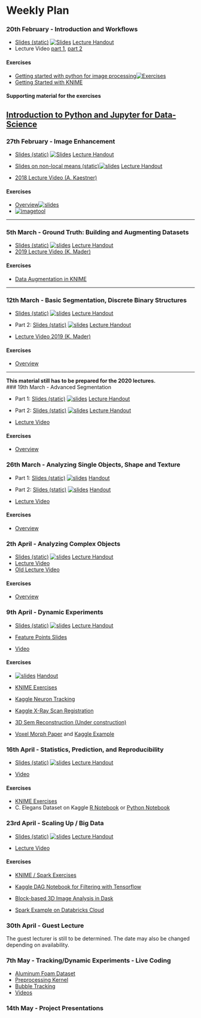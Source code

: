 # Weekly Plan

### 20th February - Introduction and Workflows
- [Slides (static)](http://nbviewer.jupyter.org/format/slides/github/imaginglectures/Quantitative-Big-Imaging-2020/blob/master/Lectures/01-Introduction.ipynb) [![Slides](https://img.shields.io/badge/interactive-slides-green.svg)](http://mybinder.org/v2/gh/imaginglectures/quantitative-big-imaging-2020/master?filepath=Lectures/01-Introduction.ipynb) [Lecture Handout](http://nbviewer.jupyter.org/github/imaginglectures/Quantitative-Big-Imaging-2020/blob/master/Lectures/01-Introduction.ipynb)
- Lecture Video [part 1](https://youtu.be/J8kzUU7gUTM), [part 2](https://youtu.be/XO02aFf5tNo)


#### Exercises
- [Getting started with python for image processing](http://github.com/imaginglectures/Quantitative-Big-Imaging-2020/blob/master/Exercises/01-Images)[![Exercises](https://img.shields.io/badge/Interactive-Exercises-green.svg)](http://mybinder.org/v2/gh/imaginglectures/quantitative-big-imaging-2020/master?filepath=Exercises/01-Images/Assignment_01_Images.ipynb) 
- [Getting Started with KNIME](../Exercises/01-Description.md)
#### Supporting material for the exercises

[Introduction to Python and Jupyter for Data-Science](https://github.com/jakevdp/PythonDataScienceHandbook)
---

### 27th February - Image Enhancement 
- [Slides (static)](https://nbviewer.jupyter.org/format/slides/github/ImagingLectures/Quantitative-Big-Imaging-2020/blob/master/Lectures/02-ImageEnhancement.ipynb) [![Slides](https://img.shields.io/badge/interactive-slides-green.svg)](http://mybinder.org/v2/gh/imaginglectures/quantitative-big-imaging-2020/master?filepath=Lectures/02-ImageEnhancement.ipynb) [Lecture Handout](https://nbviewer.jupyter.org/github/ImagingLectures/Quantitative-Big-Imaging-2020/blob/master/Lectures/02-ImageEnhancement.ipynb)

- [Slides on non-local means (static)](https://nbviewer.jupyter.org/format/slides/github/ImagingLectures/Quantitative-Big-Imaging-2020/blob/master/Exercises/02-ImageEnhancement/02-NonLocalMeansStudy.ipynb)[![slides](https://img.shields.io/badge/interactive-slides-green.svg)](http://mybinder.org/v2/gh/imaginglectures/quantitative-big-imaging-2020/master?filepath=Exercises/02-ImageEnhancement/02-NonLocalMeansStudy.ipynb) [Lecture Handout](https://nbviewer.jupyter.org/github/ImagingLectures/Quantitative-Big-Imaging-2020/blob/master/Exercises/02-ImageEnhancement/02-NonLocalMeansStudy.ipynb)
- [2018 Lecture Video (A. Kaestner)](https://www.youtube.com/watch?v=NlHRzgdw0p0&list=PLTWuXgjdOrnnHVDj_xgpUfbnlPmvW_33M&index=3)

#### Exercises
- [Overview](https://nbviewer.jupyter.org/github/ImagingLectures/Quantitative-Big-Imaging-2020/blob/master/Exercises/02-ImageEnhancement/Exercises1-3.ipynb)[![slides](https://img.shields.io/badge/Interactive-Exercises-green.svg)](http://mybinder.org/v2/gh/imaginglectures/quantitative-big-imaging-2020/master?filepath=Exercises/02-ImageEnhancement/Exercises1-3.ipynb)
- [![imagetool](https://img.shields.io/badge/launch-image_enhancement_tool-yellow.svg)](http://mybinder.org/v2/gh/imaginglectures/quantitative-big-imaging-2020/master?urlpath=%2Fapps%2FExercises%2FImageEnhancementPlayground.ipynb)

---
### 5th March - Ground Truth: Building and Augmenting Datasets

- [Slides (static)](https://nbviewer.jupyter.org/format/slides/github/ImagingLectures/Quantitative-Big-Imaging-2020/blob/master/Lectures/03-Datasets.ipynb) [![slides](https://img.shields.io/badge/interactive-slides-green.svg)](http://mybinder.org/v2/gh/imaginglectures/quantitative-big-imaging-2020/master?filepath=Lectures/02-Datasets.ipynb) [Lecture Handout](https://nbviewer.jupyter.org/github/ImagingLectures/Quantitative-Big-Imaging-2020/blob/master/Lectures/03-Datasets.ipynb)
- [2019 Lecture Video (K. Mader)](https://www.youtube.com/watch?v=TNZWUU84DLg&list=PLTWuXgjdOrnmXVVQG5DRkVeOIGOcTmCIw&index=4)

#### Exercises

- [Data Augmentation in KNIME](../Exercises/02-augmentation/LungNodules.knar)

---

### 12th March - Basic Segmentation, Discrete Binary Structures

- [Slides (static)](http://nbviewer.jupyter.org/format/slides/github/imaginglectures/Quantitative-Big-Imaging-2020/blob/master/Lectures/04-BasicSegmentation.ipynb) [![slides](https://img.shields.io/badge/interactive-slides-green.svg)](http://mybinder.org/v2/gh/imaginglectures/quantitative-big-imaging-2020/master?filepath=Lectures/04-BasicSegmentation.ipynb) [Lecture Handout](http://nbviewer.jupyter.org/github/imaginglectures/Quantitative-Big-Imaging-2020/blob/master/Lectures/04-BasicSegmentation.ipynb)
 - Part 2: [Slides (static)](http://nbviewer.jupyter.org/format/slides/github/imaginglectures/Quantitative-Big-Imaging-2020/blob/master/Lectures/04-BasicSegmentation_Part2.ipynb) [![slides](https://img.shields.io/badge/interactive-slides-green.svg)](http://mybinder.org/v2/gh/imaginglectures/quantitative-big-imaging-2020/master?filepath=Lectures/04-BasicSegmentation_Part2.ipynb) [Lecture Handout](http://nbviewer.jupyter.org/github/imaginglectures/Quantitative-Big-Imaging-2020/blob/master/Lectures/04-BasicSegmentation_Part2.ipynb)

 - [Lecture Video 2019 (K. Mader)](https://www.youtube.com/watch?v=LFwHVO5zDzY&index=5&list=PLTWuXgjdOrnmXVVQG5DRkVeOIGOcTmCIw)

#### Exercises

- [Overview](../Exercises/04-Overview.md)


---
<div class="alert alert-block alert-danger">
<b>This material still has to be prepared for the 2020 lectures.</b>
</div>
### 19th March - Advanced Segmentation

-  Part 1: [Slides (static)](http://nbviewer.jupyter.org/format/slides/github/kmader/Quantitative-Big-Imaging-2019/blob/master/Lectures/05-AdvancedSegmentation.ipynb) [![slides](https://img.shields.io/badge/interactive-slides-green.svg)](http://mybinder.org/v2/gh/kmader/quantitative-big-imaging-2019/master?filepath=Lectures/05-AdvancedSegmentation.ipynb) [Lecture Handout](http://nbviewer.jupyter.org/github/kmader/Quantitative-Big-Imaging-2019/blob/master/Lectures/05-AdvancedSegmentation.ipynb)

- Part 2: [Slides (static)](http://nbviewer.jupyter.org/format/slides/github/kmader/Quantitative-Big-Imaging-2019/blob/master/Lectures/05-SupervisedSegmentation.ipynb) [![slides](https://img.shields.io/badge/interactive-slides-green.svg)](http://mybinder.org/v2/gh/kmader/quantitative-big-imaging-2019/master?filepath=Lectures/05-SupervisedSegmentation.ipynb) [Lecture Handout](http://nbviewer.jupyter.org/github/kmader/Quantitative-Big-Imaging-2019/blob/master/Lectures/05-SupervisedSegmentation.ipynb)

- [Lecture Video](https://www.youtube.com/watch?v=wIEstgKwEro&list=PLTWuXgjdOrnmXVVQG5DRkVeOIGOcTmCIw&index=8&t=0s)

#### Exercises

- [Overview](../Exercises/05-Overview.md)

### 26th March - Analyzing Single Objects, Shape and Texture

 - Part 1: [Slides (static)](http://nbviewer.jupyter.org/format/slides/github/kmader/Quantitative-Big-Imaging-2019/blob/master/Lectures/06-ShapeAnalysis.ipynb) [![slides](https://img.shields.io/badge/interactive-slides-green.svg)](http://mybinder.org/v2/gh/kmader/quantitative-big-imaging-2019/master?filepath=Lectures/06-ShapeAnalysis.ipynb) [Handout](http://nbviewer.jupyter.org/github/kmader/Quantitative-Big-Imaging-2019/blob/master/Lectures/06-ShapeAnalysis.ipynb)

- Part 2: [Slides (static)](http://nbviewer.jupyter.org/format/slides/github/kmader/Quantitative-Big-Imaging-2019/blob/master/Lectures/06-AdvancedShapeAndTexture.ipynb) [![slides](https://img.shields.io/badge/interactive-slides-green.svg)](http://mybinder.org/v2/gh/kmader/quantitative-big-imaging-2019/master?filepath=Lectures/06-AdvancedShapeAndTexture.ipynb) [Handout](http://nbviewer.jupyter.org/github/kmader/Quantitative-Big-Imaging-2019/blob/master/Lectures/06-AdvancedShapeAndTexture.ipynb)

- [Lecture Video](https://www.youtube.com/watch?v=AwFK7DLkTCI&list=PLTWuXgjdOrnmXVVQG5DRkVeOIGOcTmCIw&index=11&t=3s)

#### Exercises

- [Overview](../Exercises/06-Overview.md)

### 2th April - Analyzing Complex Objects

 - [Slides (static)](http://nbviewer.jupyter.org/format/slides/github/kmader/Quantitative-Big-Imaging-2019/blob/master/Lectures/07-ComplexObjects.ipynb) [![slides](https://img.shields.io/badge/interactive-slides-green.svg)](http://mybinder.org/v2/gh/kmader/quantitative-big-imaging-2019/master?filepath=Lectures/07-ComplexObjects.ipynb) [Lecture Handout](http://nbviewer.jupyter.org/github/kmader/Quantitative-Big-Imaging-2019/blob/master/Lectures/07-ComplexObjects.ipynb)
 - [Lecture Video](https://www.youtube.com/watch?v=tju1A_QvIPU&list=PLTWuXgjdOrnmXVVQG5DRkVeOIGOcTmCIw&index=12)
 - [Old Lecture Video](https://www.youtube.com/watch?v=apDElYtI7jo&t=0s&index=15&list=PLTWuXgjdOrnnHVDj_xgpUfbnlPmvW_33M)

#### Exercises

- [Overview](../Exercises/07-Overview.md)


### 9th April - Dynamic Experiments

 - [Slides (static)](http://nbviewer.jupyter.org/format/slides/github/kmader/Quantitative-Big-Imaging-2019/blob/master/Lectures/08-DynamicExperiments.ipynb) [![slides](https://img.shields.io/badge/interactive-slides-green.svg)](http://mybinder.org/v2/gh/kmader/quantitative-big-imaging-2019/master?filepath=Lectures/08-DynamicExperiments.ipynb) [Lecture Handout](http://nbviewer.jupyter.org/github/kmader/Quantitative-Big-Imaging-2019/blob/master/Lectures/08-DynamicExperiments.ipynb)

- [Feature Points Slides](http://nbviewer.jupyter.org/format/slides/github/kmader/Quantitative-Big-Imaging-2019/blob/master/Lectures/08-FeaturePoints.ipynb)

- [Video](https://www.youtube.com/watch?v=RPHtLaUA1_I&list=PLTWuXgjdOrnmXVVQG5DRkVeOIGOcTmCIw&index=15&t=0s)

#### Exercises

- [![slides](https://img.shields.io/badge/Registration-Tutorial-blue.svg)](http://mybinder.org/v2/gh/kmader/quantitative-big-imaging-2019/master?filepath=Exercises/Registration101.ipynb) [Handout](http://nbviewer.jupyter.org/github/kmader/Quantitative-Big-Imaging-2019/blob/master/Exercises/Registration101.ipynb)

- [KNIME Exercises](https://rawgithub.com/Quantitative-Big-Imaging/Quantitative-Big-Imaging-2016/master/Exercises/09-Description.html)
- [Kaggle Neuron Tracking](https://www.kaggle.com/kmader/track-neuron-movement)
- [Kaggle X-Ray Scan Registration](https://www.kaggle.com/kmader/x-ray-patient-scan-registration)
- [3D Sem Reconstruction (Under construction)](https://www.kaggle.com/kmader/3d-reconstruction-with-feature-extraction)
- [Voxel Morph Paper](https://arxiv.org/pdf/1802.02604.pdf) and [Kaggle Example](https://www.kaggle.com/kmader/voxelmorph-demo)


### 16th April - Statistics, Prediction, and Reproducibility

 - [Slides (static)](http://nbviewer.jupyter.org/format/slides/github/kmader/Quantitative-Big-Imaging-2019/blob/master/Lectures/09-Statistics.ipynb) [![slides](https://img.shields.io/badge/interactive-slides-green.svg)](http://mybinder.org/v2/gh/kmader/quantitative-big-imaging-2019/master?filepath=Lectures/09-Statistics.ipynb) [Lecture Handout](http://nbviewer.jupyter.org/github/kmader/Quantitative-Big-Imaging-2019/blob/master/Lectures/09-Statistics.ipynb)

- [Video](https://www.youtube.com/watch?v=ky7tfHkkVd0&list=PLTWuXgjdOrnmXVVQG5DRkVeOIGOcTmCIw&index=17)


#### Exercises

- [KNIME Exercises](https://rawgithub.com/kmader/Quantitative-Big-Imaging-2016/master/Exercises/08-Description.html)
- C. Elegans Dataset on Kaggle [R Notebook](https://www.kaggle.com/kmader/d/kmader/high-content-screening-celegans/qbi-statistics-and-reproducibility-in-r/) or [Python Notebook](https://www.kaggle.com/kmader/d/kmader/high-content-screening-celegans/image-overview)
<!-- Lung Segmentation [https://www.kaggle.com/kmader/dsb-lung-segmentation-algorithm/notebook](Rule-based Image Processing) and [Simple Neural Network](https://www.kaggle.com/kmader/simple-nn-with-keras) -->


### 23rd April - Scaling Up / Big Data

 - [Slides (static)](http://nbviewer.jupyter.org/format/slides/github/kmader/Quantitative-Big-Imaging-2018/blob/master/Lectures/11-ScalingUp.ipynb) [![slides](https://img.shields.io/badge/interactive-slides-green.svg)](http://mybinder.org/v2/gh/kmader/quantitative-big-imaging-2018/master?filepath=Lectures/11-ScalingUp.ipynb) [Lecture Handout](http://nbviewer.jupyter.org/github/kmader/Quantitative-Big-Imaging-2018/blob/master/Lectures/11-ScalingUp.ipynb)

 - [Lecture Video](https://www.youtube.com/watch?v=1cSkd2O9bYE&list=PLTWuXgjdOrnmXVVQG5DRkVeOIGOcTmCIw&index=20)

#### Exercises

- [KNIME / Spark Exercises](https://github.com/Quantitative-Big-Imaging/Quantitative-Big-Imaging-2017/blob/master/Exercises/10-Description.md)
- [Kaggle DAG Notebook for Filtering with Tensorflow](https://www.kaggle.com/kmader/simple-dags-in-tensorflow)
- [Block-based 3D Image Analysis in Dask](https://www.kaggle.com/kmader/3d-image-analysis-using-dask)

- [Spark Example on Databricks Cloud](https://databricks-prod-cloudfront.cloud.databricks.com/public/4027ec902e239c93eaaa8714f173bcfc/1698738444120167/3665298589504346/4750003467380621/latest.html)

### 30th April - Guest Lecture 
The guest lecturer is still to be determined. The date may also be changed depending on availability.
<!--
### 30th April - Guest Lecture - High Content Screening (M. Prummer)

- [High Content Screening Slides](https://github.com/kmader/Quantitative-Big-Imaging-2019/blob/master/Lectures/11-HCSBigData.pdf) - Michael Prummer / Nexus / Roche

#### Exercises

- [High Content Screening with C. Elegans](https://www.kaggle.com/kmader/high-content-screening-celegans)
 - Goal is looking at what metrics accurately indicate living or dead worms and building a simple predictive model
- [High Content Screening using Dask/Big Data](https://www.kaggle.com/kmader/dask-for-hcs-worm-shape-analysis)
- [Kaggle Overview](https://www.kaggle.com/kmader/d/kmader/high-content-screening-celegans/image-overview)
- [Shape Analysis](https://www.kaggle.com/kmader/worm-shape-analysis)
- [Processing in R](https://www.kaggle.com/kmader/basic-analysis-in-r)

-->

### 7th May - Tracking/Dynamic Experiments - Live Coding

- [Aluminum Foam Dataset](https://www.kaggle.com/kmader/aluminum-foam-animation#slice821_tser.avi)
- [Preprocessing Kernel](https://www.kaggle.com/kmader/aluminum-preprocessing)
- [Bubble Tracking](https://www.kaggle.com/kmader/tracking-bubbles)
- [Videos](https://www.youtube.com/watch?v=ytpAWCNCSfc&list=PLTWuXgjdOrnmXVVQG5DRkVeOIGOcTmCIw&index=25&t=0s)

### 14th May - Project Presentations
